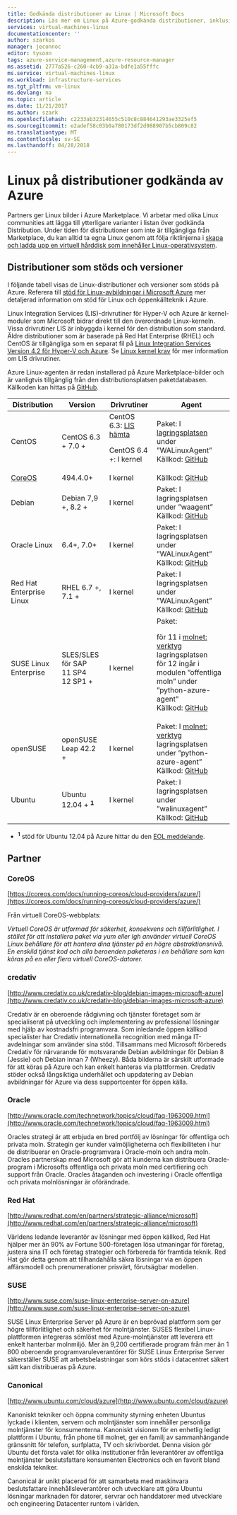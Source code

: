 ```yaml
---
title: Godkända distributioner av Linux | Microsoft Docs
description: Läs mer om Linux på Azure-godkända distributioner, inklusive riktlinjer för Ubuntu, CentOS, Oracle och SUSE.
services: virtual-machines-linux
documentationcenter: ''
author: szarkos
manager: jeconnoc
editor: tysonn
tags: azure-service-management,azure-resource-manager
ms.assetid: 2777a526-c260-4cb9-a31a-bdfe1a55fffc
ms.service: virtual-machines-linux
ms.workload: infrastructure-services
ms.tgt_pltfrm: vm-linux
ms.devlang: na
ms.topic: article
ms.date: 11/21/2017
ms.author: szark
ms.openlocfilehash: c2233ab32314655c510c8c884641293ae3325ef5
ms.sourcegitcommit: e2adef58c03b0a780173df2d988907b5cb809c82
ms.translationtype: MT
ms.contentlocale: sv-SE
ms.lasthandoff: 04/28/2018
---
```

# <a name="linux-on-distributions-endorsed-by-azure"></a>Linux på distributioner godkända av Azure
Partners ger Linux bilder i Azure Marketplace. Vi arbetar med olika Linux communities att lägga till ytterligare varianter i listan över godkända Distribution. Under tiden för distributioner som inte är tillgängliga från Marketplace, du kan alltid ta egna Linux genom att följa riktlinjerna i [skapa och ladda upp en virtuell hårddisk som innehåller Linux-operativsystem](https://docs.microsoft.com/azure/virtual-machines/linux/create-upload-generic).

## <a name="supported-distributions-and-versions"></a>Distributioner som stöds och versioner
I följande tabell visas de Linux-distributioner och versioner som stöds på Azure. Referera till [stöd för Linux-avbildningar i Microsoft Azure](https://support.microsoft.com/help/2941892/support-for-linux-and-open-source-technology-in-azure) mer detaljerad information om stöd för Linux och öppenkällteknik i Azure.

Linux Integration Services (LIS)-drivrutiner för Hyper-V och Azure är kernel-moduler som Microsoft bidrar direkt till den överordnade Linux-kerneln.  Vissa drivrutiner LIS är inbyggda i kernel för den distribution som standard. Äldre distributioner som är baserade på Red Hat Enterprise (RHEL) och CentOS är tillgängliga som en separat fil på [Linux Integration Services Version 4.2 för Hyper-V och Azure](https://www.microsoft.com/en-us/download/details.aspx?id=55106). Se [Linux kernel krav](create-upload-generic.md#linux-kernel-requirements) för mer information om LIS drivrutiner.

Azure Linux-agenten är redan installerad på Azure Marketplace-bilder och är vanligtvis tillgänglig från den distributionsplatsen paketdatabasen. Källkoden kan hittas på [GitHub](https://github.com/azure/walinuxagent).

  
| Distribution | Version | Drivrutiner | Agent |
| --- | --- | --- | --- |
| CentOS |CentOS 6.3 + 7.0 + |CentOS 6.3: [LIS hämta](https://www.microsoft.com/en-us/download/details.aspx?id=55106)<p>CentOS 6.4 +: I kernel |Paket: I [lagringsplatsen](http://olcentgbl.trafficmanager.net/openlogic/6/openlogic/x86_64/RPMS/) under ”WALinuxAgent” <br/>Källkod: [GitHub](https://github.com/Azure/WALinuxAgent) |
| [CoreOS](https://coreos.com/docs/running-coreos/cloud-providers/azure/) |494.4.0+ |I kernel |Källkod: [GitHub](https://github.com/coreos/coreos-overlay/tree/master/app-emulation/wa-linux-agent) |
| Debian |Debian 7,9 +, 8.2 + |I kernel |Paket: I lagringsplatsen under ”waagent” <br/>Källkod: [GitHub](https://github.com/Azure/WALinuxAgent) |
| Oracle Linux |6.4+, 7.0+ |I kernel |Paket: I lagringsplatsen under ”WALinuxAgent” <br/>Källkod: [GitHub](http://go.microsoft.com/fwlink/p/?LinkID=250998) |
| Red Hat Enterprise Linux |RHEL 6.7 +, 7.1 + |I kernel |Paket: I lagringsplatsen under ”WALinuxAgent” <br/>Källkod: [GitHub](https://github.com/Azure/WALinuxAgent) |
| SUSE Linux Enterprise |SLES/SLES för SAP<br>11 SP4<br>12 SP1 +|I kernel |Paket:<p> för 11 i [molnet: verktyg](https://build.opensuse.org/project/show/Cloud:Tools) lagringsplatsen<br>för 12 ingår i modulen ”offentliga moln” under ”python-azure-agent”<br/>Källkod: [GitHub](http://go.microsoft.com/fwlink/p/?LinkID=250998) |
| openSUSE |openSUSE Leap 42.2 + |I kernel |Paket: I [molnet: verktyg](https://build.opensuse.org/project/show/Cloud:Tools) lagringsplatsen under ”python-azure-agent” <br/>Källkod: [GitHub](https://github.com/Azure/WALinuxAgent) |
| Ubuntu |Ubuntu 12.04 +  **<sup>1</sup>** |I kernel |Paket: I lagringsplatsen under ”walinuxagent” <br/>Källkod: [GitHub](https://github.com/Azure/WALinuxAgent) |

  - **<sup>1</sup>**  stöd för Ubuntu 12.04 på Azure hittar du den [EOL meddelande](https://azure.microsoft.com/blog/ubuntu-12-04-precise-pangolin-nearing-end-of-life/).


## <a name="partners"></a>Partner

### <a name="coreos"></a>CoreOS
[https://coreos.com/docs/running-coreos/cloud-providers/azure/](https://coreos.com/docs/running-coreos/cloud-providers/azure/)

Från virtuell CoreOS-webbplats:

*Virtuell CoreOS är utformad för säkerhet, konsekvens och tillförlitlighet. I stället för att installera paket via yum eller lgh använder virtuell CoreOS Linux behållare för att hantera dina tjänster på en högre abstraktionsnivå. En enskild tjänst kod och alla beroenden paketeras i en behållare som kan köras på en eller flera virtuell CoreOS-datorer.*

### <a name="credativ"></a>credativ
[http://www.credativ.co.uk/credativ-blog/debian-images-microsoft-azure](http://www.credativ.co.uk/credativ-blog/debian-images-microsoft-azure)

Credativ är en oberoende rådgivning och tjänster företaget som är specialiserat på utveckling och implementering av professional lösningar med hjälp av kostnadsfri programvara. Som inledande öppen källkod specialister har Credativ internationella recognition med många IT-avdelningar som använder sina stöd. Tillsammans med Microsoft förbereds Credativ för närvarande för motsvarande Debian avbildningar för Debian 8 (Jessie) och Debian innan 7 (Wheezy). Båda bilderna är särskilt utformade för att köras på Azure och kan enkelt hanteras via plattformen. Credativ stöder också långsiktiga underhållet och uppdatering av Debian avbildningar för Azure via dess supportcenter för öppen källa.

### <a name="oracle"></a>Oracle
[http://www.oracle.com/technetwork/topics/cloud/faq-1963009.html](http://www.oracle.com/technetwork/topics/cloud/faq-1963009.html)

Oracles strategi är att erbjuda en bred portfölj av lösningar för offentliga och privata moln. Strategin ger kunder valmöjligheterna och flexibiliteten i hur de distribuerar en Oracle-programvara i Oracle-moln och andra moln. Oracles partnerskap med Microsoft gör att kunderna kan distribuera Oracle-program i Microsofts offentliga och privata moln med certifiering och support från Oracle.  Oracles åtaganden och investering i Oracle offentliga och privata molnlösningar är oförändrade.

### <a name="red-hat"></a>Red Hat
[http://www.redhat.com/en/partners/strategic-alliance/microsoft](http://www.redhat.com/en/partners/strategic-alliance/microsoft)

Världens ledande leverantör av lösningar med öppen källkod, Red Hat hjälper mer än 90% av Fortune 500-företagen lösa utmaningar för företag, justera sina IT och företag strategier och förbereda för framtida teknik. Red Hat gör detta genom att tillhandahålla säkra lösningar via en öppen affärsmodell och prenumerationer prisvärt, förutsägbar modellen.

### <a name="suse"></a>SUSE
[http://www.suse.com/suse-linux-enterprise-server-on-azure](http://www.suse.com/suse-linux-enterprise-server-on-azure)

SUSE Linux Enterprise Server på Azure är en beprövad plattform som ger högre tillförlitlighet och säkerhet för molntjänster. SUSES flexibel Linux-plattformen integreras sömlöst med Azure-molntjänster att leverera ett enkelt hanterbar molnmiljö. Mer än 9,200 certifierade program från mer än 1 800 oberoende programvaruleverantörer för SUSE Linux Enterprise Server säkerställer SUSE att arbetsbelastningar som körs stöds i datacentret säkert sätt kan distribueras på Azure.

### <a name="canonical"></a>Canonical
[http://www.ubuntu.com/cloud/azure](http://www.ubuntu.com/cloud/azure)

Kanoniskt tekniker och öppna community styrning enheten Ubuntus lyckade i klienten, servern och molntjänster som innehåller personliga molntjänster för konsumenterna. Kanoniskt visionen för en enhetlig ledigt plattform i Ubuntu, från phone till molnet, ger en familj av sammanhängande gränssnitt för telefon, surfplatta, TV och skrivbordet. Denna vision gör Ubuntu det första valet för olika institutioner från leverantörer av offentliga molntjänster beslutsfattare konsumenten Electronics och en favorit bland enskilda tekniker.

Canonical är unikt placerad för att samarbeta med maskinvara beslutsfattare innehållsleverantörer och utvecklare att göra Ubuntu lösningar marknaden för datorer, servrar och handdatorer med utvecklare och engineering Datacenter runtom i världen.
